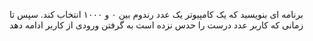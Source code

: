 برنامه ای بنویسید که یک کامپیوتر یک عدد رندوم بین ۰ و ۱۰۰۰ انتخاب کند. سپس تا زمانی که کاربر عدد درست را حدس نزده است به گرفتن ورودی از کاربر ادامه دهد